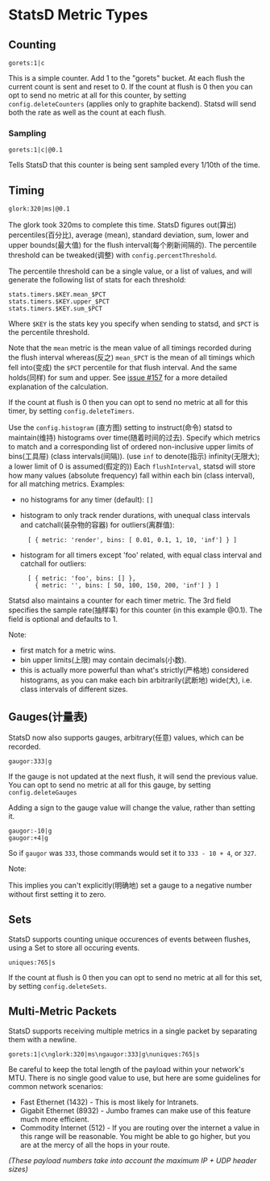 StatsD Metric Types
==================


Counting
--------

    gorets:1|c

This is a simple counter. Add 1 to the "gorets" bucket.
At each flush the current count is sent and reset to 0.
If the count at flush is 0 then you can opt to send no metric at all for
this counter, by setting `config.deleteCounters` (applies only to graphite
backend).  Statsd will send both the rate as well as the count at each flush.

### Sampling

    gorets:1|c|@0.1

Tells StatsD that this counter is being sent sampled every 1/10th of the time.

Timing
------

    glork:320|ms|@0.1

The glork took 320ms to complete this time. StatsD figures out(算出) percentiles(百分比),
average (mean), standard deviation, sum, lower and upper bounds(最大值) for the flush interval(每个刷新间隔的).
The percentile threshold can be tweaked(调整) with `config.percentThreshold`.

The percentile threshold can be a single value, or a list of values, and will
generate the following list of stats for each threshold:

    stats.timers.$KEY.mean_$PCT
    stats.timers.$KEY.upper_$PCT
    stats.timers.$KEY.sum_$PCT

Where `$KEY` is the stats key you specify when sending to statsd, and `$PCT` is
the percentile threshold.

Note that the `mean` metric is the mean value of all timings recorded during
the flush interval whereas(反之) `mean_$PCT` is the mean of all timings which fell
into(变成) the `$PCT` percentile for that flush interval. And the same holds(同样) for sum
and upper. See [issue #157](https://github.com/etsy/statsd/issues/157) for a
more detailed explanation of the calculation.

If the count at flush is 0 then you can opt to send no metric at all for this timer,
by setting `config.deleteTimers`.

Use the `config.histogram` (直方图) setting to instruct(命令) statsd to maintain(维持) histograms
over time(随着时间的过去).  Specify which metrics to match and a corresponding list of
ordered non-inclusive upper limits of bins(工具屉) (class intervals(间隔)).
(use `inf` to denote(指示) infinity(无限大); a lower limit of 0 is assumed(假定的))
Each `flushInterval`, statsd will store how many values (absolute frequency)
fall within each bin (class interval), for all matching metrics.
Examples:

* no histograms for any timer (default): `[]`
* histogram to only track render durations,
  with unequal class intervals and catchall(装杂物的容器) for outliers(离群值):

        [ { metric: 'render', bins: [ 0.01, 0.1, 1, 10, 'inf'] } ]

* histogram for all timers except 'foo' related,
  with equal class interval and catchall for outliers:

        [ { metric: 'foo', bins: [] },
          { metric: '', bins: [ 50, 100, 150, 200, 'inf'] } ]

Statsd also maintains a counter for each timer metric. The 3rd field
specifies the sample rate(抽样率) for this counter (in this example @0.1). The field
is optional and defaults to 1.

Note:

* first match for a metric wins.
* bin upper limits(上限) may contain decimals(小数).
* this is actually more powerful than what's strictly(严格地) considered
histograms, as you can make each bin arbitrarily(武断地) wide(大),
i.e. class intervals of different sizes.

Gauges(计量表)
------
StatsD now also supports gauges, arbitrary(任意) values, which can be recorded.

    gaugor:333|g

If the gauge is not updated at the next flush, it will send the previous value. You can opt to send
no metric at all for this gauge, by setting `config.deleteGauges`

Adding a sign to the gauge value will change the value, rather than setting it.

    gaugor:-10|g
    gaugor:+4|g

So if `gaugor` was `333`, those commands would set it to `333 - 10 + 4`, or
`327`.

Note:

This implies you can't explicitly(明确地) set a gauge to a negative number
without first setting it to zero.

Sets
----
StatsD supports counting unique occurences of events between flushes,
using a Set to store all occuring events.

    uniques:765|s

If the count at flush is 0 then you can opt to send no metric at all for this set, by
setting `config.deleteSets`.

Multi-Metric Packets
--------------------
StatsD supports receiving multiple metrics in a single packet by separating them
with a newline.

    gorets:1|c\nglork:320|ms\ngaugor:333|g\nuniques:765|s

Be careful to keep the total length of the payload within your network's MTU. There
is no single good value to use, but here are some guidelines for common network
scenarios:

* Fast Ethernet (1432) - This is most likely for Intranets.
* Gigabit Ethernet (8932) - Jumbo frames can make use of this feature much more
  efficient.
* Commodity Internet (512) - If you are routing over the internet a value in this
  range will be reasonable. You might be able to go higher, but you are at the mercy
  of all the hops in your route.

*(These payload numbers take into account the maximum IP + UDP header sizes)*


